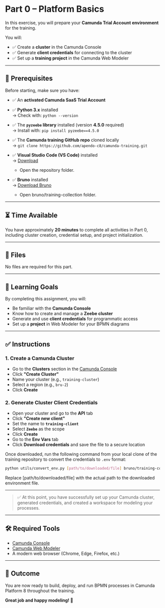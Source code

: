 # Part 0 – Platform Basics

In this exercise, you will prepare your **Camunda Trial Account environment** for the training.

You will:
- ✅ Create a **cluster** in the Camunda Console  
- ✅ Generate **client credentials** for connecting to the cluster  
- ✅ Set up a **training project** in the Camunda Web Modeler

---

## 📌 Prerequisites

Before starting, make sure you have:

- ✅ An **activated Camunda SaaS Trial Account**  

- ✅ **Python 3.x** installed  
  → Check with: `python --version`

- ✅ The **`pyzeebe` library** installed (version **4.5.0** required)  
  → Install with: `pip install pyzeebe==4.5.0`
  
- ✅ The **Camunda training GitHub repo** cloned locally  
  → `git clone https://github.com/apendo-c8/camunda-training.git`

- ✅ **Visual Studio Code (VS Code)** installed  
  → [Download](https://code.visualstudio.com/)  
    - Open the repository folder.

- ✅ **Bruno** installed  
  → [Download Bruno](https://www.usebruno.com/)   
    - Open bruno/training-collection folder. 

---

## ⏳ Time Available

You have approximately **20 minutes** to complete all activities in Part 0, including cluster creation, credential setup, and project initialization.

---

## 📁 Files

No files are required for this part.

---

## 🎯 Learning Goals

By completing this assignment, you will:

- Be familiar with the **Camunda Console**
- Know how to create and manage a **Zeebe cluster**
- Generate and use **client credentials** for programmatic access
- Set up a **project** in Web Modeler for your BPMN diagrams

---

## ✅ Instructions

### 1. Create a Camunda Cluster

- Go to the **Clusters** section in the [Camunda Console](https://console.cloud.camunda.io/)
- Click **"Create Cluster"**
- Name your cluster (e.g., `training-cluster`)
- Select a region (e.g., `bru-2`)
- Click **Create**

### 2. Generate Cluster Client Credentials

- Open your cluster and go to the **API** tab
- Click **"Create new client"**
- Set the name to **`training-client`**
- Select **`Zeebe`** as the scope
- Click **Create**
- Go to the **Env Vars** tab
- Click **Download credentials** and save the file to a secure location

Once downloaded, run the following command from your local clone of the training repository to convert the credentials to `.env` format:

```bash
python utils/convert_env.py [path/to/downloaded/file] bruno/training-collection/.env
```

Replace [path/to/downloaded/file] with the actual path to the downloaded environment file.

---

> ✅ At this point, you have successfully set up your Camunda cluster, generated credentials, and created a workspace for modeling your processes.

---

## 🛠 Required Tools

- [Camunda Console](https://console.cloud.camunda.io/)
- [Camunda Web Modeler](https://modeler.cloud.camunda.io/)
- A modern web browser (Chrome, Edge, Firefox, etc.)

---

## 🏁 Outcome

You are now ready to build, deploy, and run BPMN processes in Camunda Platform 8 throughout the training.

**Great job and happy modeling! 🎉**